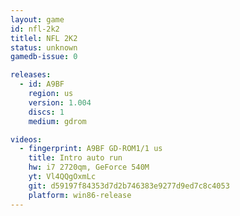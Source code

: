 ```yaml
---
layout: game
id: nfl-2k2
titlel: NFL 2K2
status: unknown
gamedb-issue: 0

releases:
  - id: A9BF
    region: us
    version: 1.004
    discs: 1
    medium: gdrom

videos:
  - fingerprint: A9BF GD-ROM1/1 us
    title: Intro auto run
    hw: i7 2720qm, GeForce 540M
    yt: Vl4QQgOxmLc
    git: d59197f84353d7d2b746383e9277d9ed7c8c4053
    platform: win86-release
---
```

